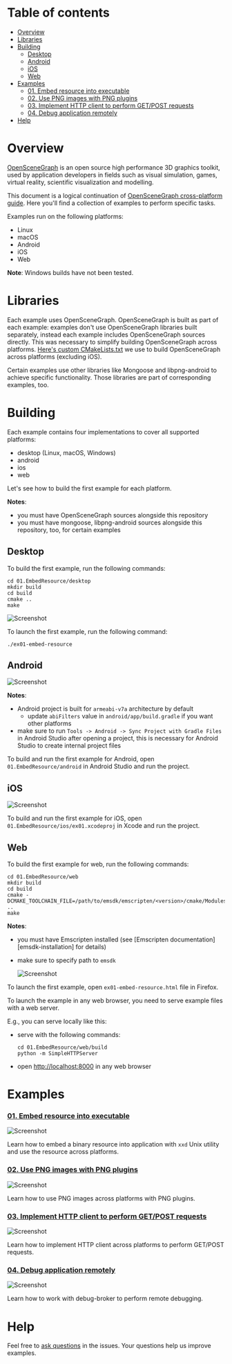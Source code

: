 # Table of contents

* [Overview](#overview)
* [Libraries](#libs)
* [Building](#build)
    * [Desktop](#build-desktop)
    * [Android](#build-android)
    * [iOS](#build-ios)
    * [Web](#build-web)
* [Examples](#examples)
    * [01. Embed resource into executable](#ex01)
    * [02. Use PNG images with PNG plugins](#ex02)
    * [03. Implement HTTP client to perform GET/POST requests](#ex03)
    * [04. Debug application remotely](#ex04)
* [Help](#help)

<a name="overview"/>

# Overview

[OpenSceneGraph][osg] is an open source high performance
3D graphics toolkit, used by application developers in fields such as visual
simulation, games, virtual reality, scientific visualization and modelling.

This document is a logical continuation of
[OpenSceneGraph cross-platform guide][osgcpg]. Here you'll find
a collection of examples to perform specific tasks.

Examples run on the following platforms:

* Linux
* macOS
* Android
* iOS
* Web

**Note**: Windows builds have not been tested.

<a name="libs"/>

# Libraries

Each example uses OpenSceneGraph.
OpenSceneGraph is built as part of each example: examples don't use
OpenSceneGraph libraries built separately, instead each example includes
OpenSceneGraph sources directly. This was necessary to simplify building
OpenSceneGraph across platforms. [Here's custom CMakeLists.txt][custom-osg-cmake]
we use to build OpenSceneGraph across platforms (excluding iOS).

Certain examples use other libraries like Mongoose and libpng-android
to achieve specific functionality. Those libraries are part of
corresponding examples, too.

<a name="build"/>

# Building

Each example contains four implementations to cover all supported platforms:

* desktop (Linux, macOS, Windows)
* android
* ios
* web

Let's see how to build the first example for each platform.

**Notes**:

* you must have OpenSceneGraph sources alongside this repository
* you must have mongoose, libpng-android sources alongside this repository, too, for certain examples

<a name="build-desktop"/>

## Desktop

To build the first example, run the following commands:

```
cd 01.EmbedResource/desktop
mkdir build
cd build
cmake ..
make
```

  ![Screenshot][screenshot-desktop]

To launch the first example, run the following command:

`./ex01-embed-resource`

<a name="build-android"/>

## Android

  ![Screenshot][screenshot-android]

**Notes**:

* Android project is built for `armeabi-v7a` architecture by default
    * update `abiFilters` value in `android/app/build.gradle` if you want other platforms
* make sure to run `Tools -> Android -> Sync Project with Gradle Files` in Android Studio after opening a project, this is necessary for Android Studio to create internal project files

To build and run the first example for Android, open
`01.EmbedResource/android` in Android Studio and run the project.

<a name="build-ios"/>

## iOS

  ![Screenshot][screenshot-ios]

To build and run the first example for iOS, open
`01.EmbedResource/ios/ex01.xcodeproj` in Xcode and run the project.

<a name="build-web"/>

## Web

To build the first example for web, run the following commands:

```
cd 01.EmbedResource/web
mkdir build
cd build
cmake -DCMAKE_TOOLCHAIN_FILE=/path/to/emsdk/emscripten/<version>/cmake/Modules/Platform/Emscripten.cmake ..
make
```

**Notes**:

* you must have Emscripten installed (see [Emscripten documentation][emsdk-installation] for details)
* make sure to specify path to `emsdk`


  ![Screenshot][screenshot-web]

To launch the first example, open `ex01-embed-resource.html` file in Firefox.

To launch the example in any web browser, you need to serve example files
with a web server.

E.g., you can serve locally like this:

* serve with the following commands:
    ```
    cd 01.EmbedResource/web/build
    python -m SimpleHTTPServer
    ```
* open [http://localhost:8000](http://localhost:8000) in any web browser

<a name="examples"/>

# Examples

<a name="ex01"/>

### [01. Embed resource into executable][ex01]

  ![Screenshot][ex01-screenshot]

  Learn how to embed a binary resource into application with `xxd` Unix utility
  and use the resource across platforms.

<a name="ex02"/>

### [02. Use PNG images with PNG plugins][ex02]

  ![Screenshot][ex02-screenshot]

  Learn how to use PNG images across platforms with PNG plugins.

<a name="ex03"/>

### [03. Implement HTTP client to perform GET/POST requests][ex03]

  ![Screenshot][ex03-screenshot]

  Learn how to implement HTTP client across platforms to perform
  GET/POST requests.

<a name="ex04"/>

### [04. Debug application remotely][ex04]

  ![Screenshot][ex04-screenshot]

  Learn how to work with debug-broker to perform remote debugging.

<a name="help"/>

Help
====

Feel free to [ask questions][issues] in the issues. Your questions help us
improve examples.

[osg]: http://openscenegraph.org
[osgcpg]: https://github.com/OGStudio/openscenegraph-cross-platform-guide
[custom-osg-cmake]: libs/OpenSceneGraph/CMakeLists.txt
[emscripten-installation]: http://kripken.github.io/emscripten-site/docs/getting_started/downloads.html
[issues]: https://github.com/OGStudio/openscenegraph-cross-platform-examples/issues

[screenshot-desktop]: readme/shot-desktop.png
[screenshot-android]: readme/shot-android.png
[screenshot-ios]: readme/shot-ios.png
[screenshot-web]: readme/shot-web.png

[ex01]: 01.EmbedResource
[ex01-screenshot]: 01.EmbedResource/shot.png

[ex02]: 02.TextureImage
[ex02-screenshot]: 02.TextureImage/shot.png

[ex03]: 03.HTTPClient
[ex03-screenshot]: 03.HTTPClient/shot.png

[ex04]: 04.RemoteDebugging
[ex04-screenshot]: 04.RemoteDebugging/shot.png
